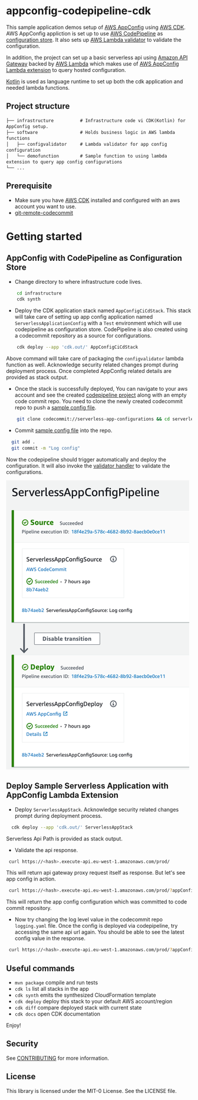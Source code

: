 # appconfig-codepipeline-cdk

This sample application demos setup of [AWS AppConfig](https://docs.aws.amazon.com/appconfig/latest/userguide/what-is-appconfig.html) using [AWS CDK](https://aws.amazon.com/cdk/). AWS AppConfig appliction is 
set up to use [AWS CodePipeline](https://aws.amazon.com/codepipeline/) as [configuration store](https://docs.aws.amazon.com/appconfig/latest/userguide/appconfig-creating-configuration-and-profile.html). It also sets up [AWS Lambda validator](https://docs.aws.amazon.com/appconfig/latest/userguide/appconfig-creating-configuration-and-profile-validators.html) to validate 
the configuration.

In addition, the project can set up a basic serverless api using [Amazon API Gateway](https://docs.aws.amazon.com/apigateway/latest/developerguide/apigateway-rest-api.html)
backed by [AWS Lambda](https://aws.amazon.com/lambda/) which makes use of [AWS AppConfig Lambda extension](https://docs.aws.amazon.com/appconfig/latest/userguide/appconfig-integration-lambda-extensions.html) to query hosted configuration.

[Kotlin](https://kotlinlang.org/) is used as language runtime to set up both the cdk application and needed lambda functions. 

## Project structure

    ├── infrastructure          # Infrastructure code vi CDK(Kotlin) for AppConfig setup.
    ├── software                # Holds business logic in AWS lambda functions
    │   ├── configvalidator     # Lambda validator for app config configuration
    │   └── demofunction        # Sample function to using lambda extension to query app config configurations
    └── ...

## Prerequisite

- Make sure you have [AWS CDK](https://docs.aws.amazon.com/cdk/latest/guide/getting_started.html) installed and configured with an aws account you want to use.
- [git-remote-codecommit](https://github.com/aws/git-remote-codecommit#step-3-install-git-remote-codecommit)

# Getting started

## AppConfig with CodePipeline as Configuration Store

- Change directory to where infrastructure code lives.

```bash
    cd infrastructure
    cdk synth
```

- Deploy the CDK application stack named `AppConfigCiCdStack`. This stack will take care of setting up app config application named `ServerlessApplicationConfig` with 
a `Test` environment which will use codepipeline as configuration store. CodePipeline is also created using a codecommit repository as a source for configurations. 

```bash
    cdk deploy --app 'cdk.out/' AppConfigCiCdStack
```

Above command will take care of packaging the `configvalidator` lambda function as well. Acknowledge security related changes 
prompt during deployment process. Once completed AppConfig related details are provided as stack output. 

- Once the stack is successfully deployed, You can navigate to your aws account and see the created 
[codepipeline project](https://console.aws.amazon.com/codesuite/codepipeline/pipelines/ServerlessAppConfigPipeline/view?region=eu-west-1) along with an empty code commit repo.
You need to clone the newly created codecommit repo to push a [sample config file](infrastructure/src/main/resources/asset/logging.yaml).

```bash
    git clone codecommit://serverless-app-configurations && cd serverless-app-configurations/
```

- Commit [sample config file](infrastructure/src/main/resources/asset/logging.yaml) into the repo.

```bash
  git add .
  git commit -m "Log config"
```

Now the codepipeline should trigger automatically and deploy the configuration. It will also invoke the [validator handler](software/configvalidator/src/main/kotlin/com/app/config/ValidatorHandler.kt)
to validate the configurations.


![img.png](pipeline.png)


## Deploy Sample Serverless Application with AppConfig Lambda Extension

- Deploy `ServerlessAppStack`. Acknowledge security related changes prompt during deployment process.

```bash
  cdk deploy --app 'cdk.out/' ServerlessAppStack
```

Serverless Api Path is provided as stack output. 

- Validate the api response.

```bash
 curl https://<hash>.execute-api.eu-west-1.amazonaws.com/prod/
```

This will return api gateway proxy request itself as response. But let's see app config in action.

```bash
 curl https://<hash>.execute-api.eu-west-1.amazonaws.com/prod/?appConfig=true
```

This will return the app config configuration which was committed to code commit repository.  

- Now try changing the log level value in the codecommit repo `logging.yaml` file. Once the config is deployed via codepipeline,
try accessing the same api url again. You should be able to see the latest config value in the response.

```bash
 curl https://<hash>.execute-api.eu-west-1.amazonaws.com/prod/?appConfig=true
```

## Useful commands

* `mvn package`     compile and run tests
* `cdk ls`          list all stacks in the app
* `cdk synth`       emits the synthesized CloudFormation template
* `cdk deploy`      deploy this stack to your default AWS account/region
* `cdk diff`        compare deployed stack with current state
* `cdk docs`        open CDK documentation

Enjoy!

## Security

See [CONTRIBUTING](CONTRIBUTING.md#security-issue-notifications) for more information.

## License

This library is licensed under the MIT-0 License. See the LICENSE file.